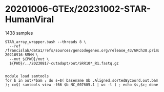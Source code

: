 
#	20201006-GTEx/20231002-STAR-HumanViral

1438 samples



```
STAR_array_wrapper.bash --threads 8 \
  --ref /francislab/data1/refs/sources/gencodegenes.org/release_43/GRCh38.primary_assembly.genome.plus.viral-20210916-RMHM \
  --out ${PWD}/out \
  ${PWD}/../20230817-cutadapt/out/SRR10*_R1.fastq.gz


```


```
module load samtools
for b in out/*bam ; do s=$( basename $b .Aligned.sortedByCoord.out.bam ); c=$( samtools view -f66 $b NC_007605.1 | wc -l ) ; echo $s,$c; done
```


